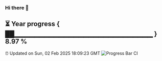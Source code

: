 ### Hi there 👋
⏳ Year progress { ██▁▁▁▁▁▁▁▁▁▁▁▁▁▁▁▁▁▁▁▁▁▁▁▁▁▁▁▁ } 8.97 %
---
⏰ Updated on Sun, 02 Feb 2025 18:09:23 GMT
![Progress Bar CI](https://github.com/Moyi321/Moyi321/workflows/Progress%20Bar%20CI/badge.svg)
